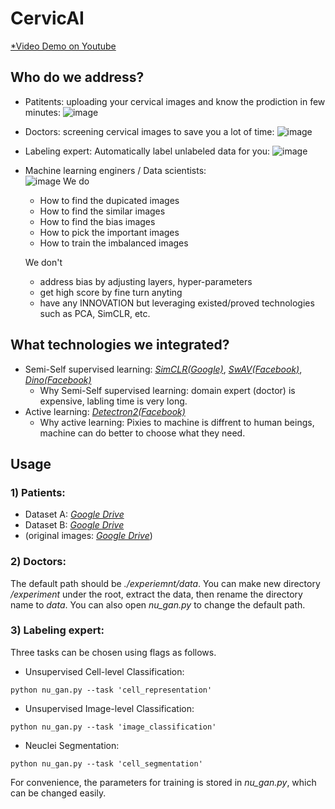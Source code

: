 # CervicAI 
[*Video Demo on Youtube](https://youtu.be/V7Tw8j3tlgg)

## Who do we address?
* Patitents: uploading your cervical images and know the prodiction in few minutes: ![image](https://user-images.githubusercontent.com/75286/120696241-2cf41e80-c461-11eb-9bd6-3633df2bcd66.png)


* Doctors: screening cervical images to save you a lot of time: ![image](https://user-images.githubusercontent.com/75286/120696959-008cd200-c462-11eb-85a8-bdf35047aa16.png)


* Labeling expert:  Automatically label unlabeled data for you: ![image](https://user-images.githubusercontent.com/75286/120697215-4cd81200-c462-11eb-89bd-fbdfa2bad19e.png)


* Machine learning enginers / Data scientists:  
![image](https://user-images.githubusercontent.com/75286/120869922-6e152d00-c54c-11eb-9a91-4374cb82666d.png)
  We do
  - How to find the dupicated images
  - How to find the similar images
  - How to find the bias images
  - How to pick the important images
  - How to train the imbalanced images
  
  We don't
  - address bias by adjusting layers, hyper-parameters
  - get high score by fine turn anyting 
  - have any INNOVATION but leveraging existed/proved technologies such as PCA, SimCLR, etc.  

## What technologies we integrated?
* Semi-Self supervised learning: [*SimCLR(Google)*](https://github.com/google-research/simclr),  [*SwAV(Facebook)*](https://github.com/facebookresearch/swav),    [*Dino(Facebook)*](https://github.com/facebookresearch/dino)
  - Why Semi-Self supervised learning: domain expert (doctor) is expensive, labling time is very long.
* Active learning: [*Detectron2(Facebook)*](https://github.com/facebookresearch/detectron2)
  - Why active learning: Pixies to machine is diffrent to human beings, machine can do better to choose what they need. 

## Usage

### 1) Patients:

- Dataset A: [*Google Drive*](https://drive.google.com/file/d/10h1cJBiLcc9oGyWWea_2d0gefRo_GXfJ/view?usp=sharing)
- Dataset B: [*Google Drive*](https://drive.google.com/file/d/1kYik0ByDPiK94Xt4mvoV3lOah2Zfx3dH/view?usp=sharing)
- (original images: [*Google Drive*](https://drive.google.com/drive/folders/1GmFM8TEGMVdh17_F_rXxR6dR8ha20y8w?usp=sharing))

### 2) Doctors:

The default path should be *./experiemnt/data*. 
You can make new directory */experiment* under the root, extract the data, then rename the directory name to *data*.
You can also open *nu_gan.py* to change the default path.

### 3) Labeling expert:

Three tasks can be chosen using flags as follows.

* Unsupervised Cell-level Classification:
```shell
python nu_gan.py --task 'cell_representation'
```

* Unsupervised Image-level Classification:
```shell
python nu_gan.py --task 'image_classification'
```

* Neuclei Segmentation:
```shell
python nu_gan.py --task 'cell_segmentation'
```

For convenience, the parameters for training is stored in *nu_gan.py*, which can be changed easily.
